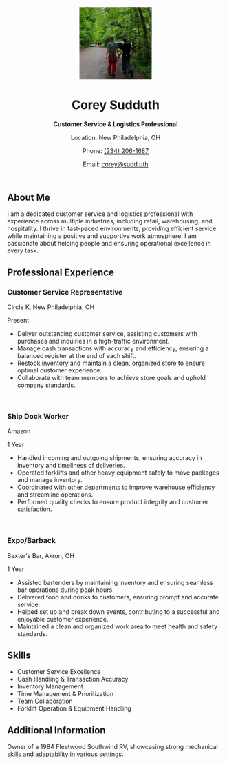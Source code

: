 <header>
        <img src="/images/profile_photo.jpg" width="33.33%"alt="Corey Sudduth" class="profile-photo">
        <h1>Corey Sudduth</h1>
        <p><strong>Customer Service & Logistics Professional</strong></p>
        <p>Location: New Philadelphia, OH</p>
        <p>Phone: <a href="tel:2342061687">(234) 206-1687</a></p>
        <p>Email: <a href="coreysud98@gmail.com">corey@sudd.uth</a></p>
</header>
    <section id="about">
        <h2>About Me</h2>
        <p>
            I am a dedicated customer service and logistics professional with experience across multiple industries, including retail, warehousing, and hospitality. 
            I thrive in fast-paced environments, providing efficient service while maintaining a positive and supportive work atmosphere. 
            I am passionate about helping people and ensuring operational excellence in every task.
        </p>
    </section>
    <section id="professional-experience">
        <h2>Professional Experience</h2>
        <div class="job">
            <h3>Customer Service Representative</h3>
            <p>Circle K, New Philadelphia, OH</p>
            <p>Present</p>
            <ul>
                <li>Deliver outstanding customer service, assisting customers with purchases and inquiries in a high-traffic environment.</li>
                <li>Manage cash transactions with accuracy and efficiency, ensuring a balanced register at the end of each shift.</li>
                <li>Restock inventory and maintain a clean, organized store to ensure optimal customer experience.</li>
                <li>Collaborate with team members to achieve store goals and uphold company standards.</li>
            </ul>
        </div>
        <br>
        <div class="job">
            <h3>Ship Dock Worker</h3>
            <p>Amazon</p>
            <p>1 Year</p>
            <ul>
                <li>Handled incoming and outgoing shipments, ensuring accuracy in inventory and timeliness of deliveries.</li>
                <li>Operated forklifts and other heavy equipment safely to move packages and manage inventory.</li>
                <li>Coordinated with other departments to improve warehouse efficiency and streamline operations.</li>
                <li>Performed quality checks to ensure product integrity and customer satisfaction.</li>
            </ul>
        </div>
        <br>
        <div class="job">
            <h3>Expo/Barback</h3>
            <p>Baxter's Bar, Akron, OH</p>
            <p>1 Year</p>
            <ul>
                <li>Assisted bartenders by maintaining inventory and ensuring seamless bar operations during peak hours.</li>
                <li>Delivered food and drinks to customers, ensuring prompt and accurate service.</li>
                <li>Helped set up and break down events, contributing to a successful and enjoyable customer experience.</li>
                <li>Maintained a clean and organized work area to meet health and safety standards.</li>
            </ul>
        </div>
    </section>
    <section id="skills">
        <h2>Skills</h2>
        <ul>
            <li>Customer Service Excellence</li>
            <li>Cash Handling & Transaction Accuracy</li>
            <li>Inventory Management</li>
            <li>Time Management & Prioritization</li>
            <li>Team Collaboration</li>
            <li>Forklift Operation & Equipment Handling</li>
        </ul>
    </section>
    <section id="additional-info">
        <h2>Additional Information</h2>
        <p>Owner of a 1984 Fleetwood Southwind RV, showcasing strong mechanical skills and adaptability in various settings.</p>
    </section>
